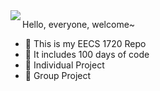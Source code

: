 <img align="left" src="https://github-readme-stats.vercel.app/api?username=Qiyueeer&include_all_commits=true&count_private-true&custom_title=Qiyueeer'%20GitHub%20Stats&line_height=30&show_icons=true&hide_border=true&bg_color=192133&title_color=efb752&icon_color=efb752&text_color=70bed9">




Hello, everyone, welcome~ 

- :orange_book: This is my EECS 1720 Repo
- :hammer: It includes 100 days of code
- :ram: Individual Project
- :meat_on_bone: Group Project


